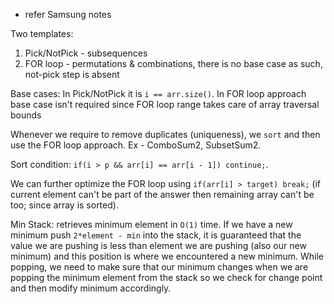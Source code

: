 - refer Samsung notes

Two templates:
1. Pick/NotPick - subsequences
2. FOR loop - permutations & combinations, there is no base case as such, not-pick step is absent

Base cases: In Pick/NotPick it is `i == arr.size()`. In FOR loop approach base case isn't required since FOR loop range takes care of array traversal bounds

Whenever we require to remove duplicates (uniqueness), we `sort` and then use the FOR loop approach. Ex - ComboSum2, SubsetSum2. 

Sort condition: `if(i > p && arr[i] == arr[i - 1]) continue;`. 

We can further optimize the FOR loop using `if(arr[i] > target) break;` (if current element can't be part of the answer then remaining array can't be too; since array is sorted).

Min Stack: retrieves minimum element in `O(1)` time. If we have a new minimum push `2*element - min` into the stack, it is guaranteed that the value we are pushing is less than element we are pushing (also our new minimum) and this position is where we encountered a new minimum. While popping, we need to make sure that our minimum changes when we are popping the minimum element from the stack so we check for change point and then modify minimum accordingly.
